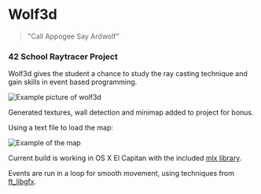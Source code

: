 # Wolf3d

> "Call Appogee Say Ardwolf"

### 42 School Raytracer Project

Wolf3d gives the student a chance to study the ray casting technique and gain skills in event based programming.

![Example picture of wolf3d](http://i.imgur.com/NQpyxfE.png)

Generated textures, wall detection and minimap added to project for bonus.

Using a text file to load the map:

![Example of the map](http://i.imgur.com/le1CwR9.png)

Current build is working in OS X El Capitan with the included [mlx library](https://github.com/qst0/ft_libgfx#minilibx). 

Events are run in a loop for smooth movement, using techniques from [ft_libgfx](https://github.com/qst0/ft_libgfx).
